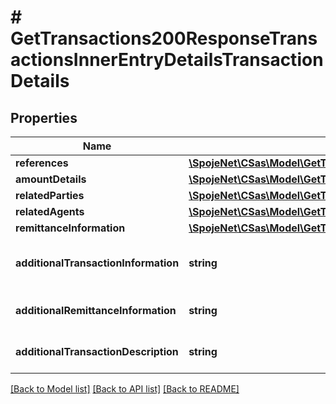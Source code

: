 # # GetTransactions200ResponseTransactionsInnerEntryDetailsTransactionDetails

## Properties

Name | Type | Description | Notes
------------ | ------------- | ------------- | -------------
**references** | [**\SpojeNet\CSas\Model\GetTransactions200ResponseTransactionsInnerEntryDetailsTransactionDetailsReferences**](GetTransactions200ResponseTransactionsInnerEntryDetailsTransactionDetailsReferences.md) |  | [optional]
**amountDetails** | [**\SpojeNet\CSas\Model\GetTransactions200ResponseTransactionsInnerEntryDetailsTransactionDetailsAmountDetails**](GetTransactions200ResponseTransactionsInnerEntryDetailsTransactionDetailsAmountDetails.md) |  | [optional]
**relatedParties** | [**\SpojeNet\CSas\Model\GetTransactions200ResponseTransactionsInnerEntryDetailsTransactionDetailsRelatedParties**](GetTransactions200ResponseTransactionsInnerEntryDetailsTransactionDetailsRelatedParties.md) |  | [optional]
**relatedAgents** | [**\SpojeNet\CSas\Model\GetTransactions200ResponseTransactionsInnerEntryDetailsTransactionDetailsRelatedAgents**](GetTransactions200ResponseTransactionsInnerEntryDetailsTransactionDetailsRelatedAgents.md) |  | [optional]
**remittanceInformation** | [**\SpojeNet\CSas\Model\GetTransactions200ResponseTransactionsInnerEntryDetailsTransactionDetailsRemittanceInformation**](GetTransactions200ResponseTransactionsInnerEntryDetailsTransactionDetailsRemittanceInformation.md) |  | [optional]
**additionalTransactionInformation** | **string** | Additional information about the transaction | [optional]
**additionalRemittanceInformation** | **string** | Additional remittance information | [optional]
**additionalTransactionDescription** | **string** | Additional transaction description | [optional]

[[Back to Model list]](../../README.md#models) [[Back to API list]](../../README.md#endpoints) [[Back to README]](../../README.md)
